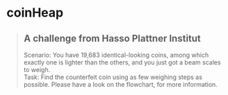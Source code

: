 # coinHeap
 > ## A challenge from Hasso Plattner Institut
 > Scenario:
> You have 19,683 identical-looking coins, among which exactly one is lighter than the others,
> and you just got a beam scales to weigh.  
 > Task:
> Find the counterfeit coin using as few weighing steps as possible. 
 > Please have a look on the flowchart, for more information.
